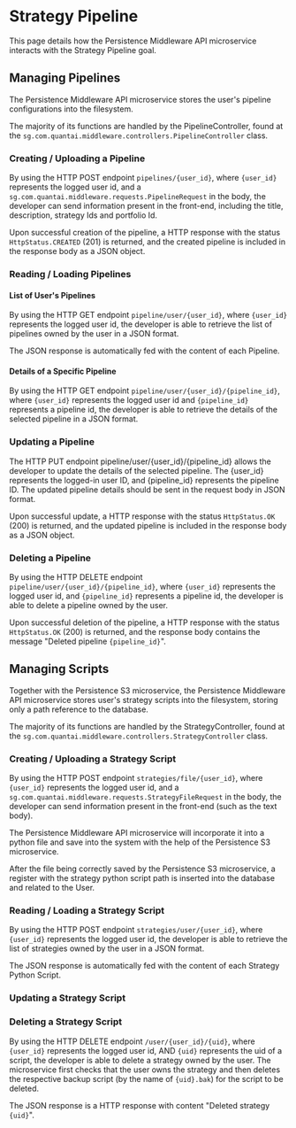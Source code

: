 # Strategy Pipeline

This page details how the Persistence Middleware API microservice interacts with the Strategy Pipeline goal.

## Managing Pipelines
The Persistence Middleware API microservice stores the user's pipeline configurations into the filesystem. 

The majority of its functions are handled by the PipelineController, found at the `sg.com.quantai.middleware.controllers.PipelineController` class.

### Creating / Uploading a Pipeline

By using the HTTP POST endpoint `pipelines/{user_id}`, where `{user_id}` represents the logged user id, and a `sg.com.quantai.middleware.requests.PipelineRequest` in the body, the developer can send information present in the front-end, including the title, description, strategy Ids and portfolio Id.

Upon successful creation of the pipeline, a HTTP response with the status `HttpStatus.CREATED` (201) is returned, and the created pipeline is included in the response body as a JSON object.

### Reading / Loading Pipelines

#### List of User's Pipelines
By using the HTTP GET endpoint `pipeline/user/{user_id}`, where `{user_id}` represents the logged user id, the developer is able to retrieve the list of pipelines owned by the user in a JSON format.

The JSON response is automatically fed with the content of each Pipeline.

#### Details of a Specific Pipeline
By using the HTTP GET endpoint `pipeline/user/{user_id}/{pipeline_id}`, where `{user_id}` represents the logged user id and `{pipeline_id}` represents a pipeline id, the developer is able to retrieve the details of the selected pipeline in a JSON format.

### Updating a Pipeline
The HTTP PUT endpoint pipeline/user/{user_id}/{pipeline_id} allows the developer to update the details of the selected pipeline. The {user_id} represents the logged-in user ID, and {pipeline_id} represents the pipeline ID. The updated pipeline details should be sent in the request body in JSON format. 

Upon successful update, a HTTP response with the status `HttpStatus.OK` (200) is returned, and the updated pipeline is included in the response body as a JSON object.

### Deleting a Pipeline
By using the HTTP DELETE endpoint `pipeline/user/{user_id}/{pipeline_id}`, where `{user_id}` represents the logged user id, and `{pipeline_id}` represents a pipeline id, the developer is able to delete a pipeline owned by the user.

Upon successful deletion of the pipeline, a HTTP response with the status `HttpStatus.OK` (200) is returned, and the response body contains the message "Deleted pipeline `{pipeline_id}`".

## Managing Scripts

Together with the Persistence S3 microservice, the Persistence Middleware API microservice stores user's strategy scripts into the filesystem, storing only a path reference to the database.

The majority of its functions are handled by the StrategyController, found at the `sg.com.quantai.middleware.controllers.StrategyController` class.

### Creating / Uploading a Strategy Script

By using the HTTP POST endpoint `strategies/file/{user_id}`, where `{user_id}` represents the logged user id, and a `sg.com.quantai.middleware.requests.StrategyFileRequest` in the body, the developer can send information present in the front-end (such as the text body).

The Persistence Middleware API microservice will incorporate it into a python file and save into the system with the help of the Persistence S3 microservice.

After the file being correctly saved by the Persistence S3 microservice, a register with the strategy python script path is inserted into the database and related to the User.

### Reading / Loading a Strategy Script

By using the HTTP POST endpoint `strategies/user/{user_id}`, where `{user_id}` represents the logged user id, the developer is able to retrieve the list of strategies owned by the user in a JSON format.

The JSON response is automatically fed with the content of each Strategy Python Script.

### Updating a Strategy Script

### Deleting a Strategy Script

By using the HTTP DELETE endpoint `/user/{user_id}/{uid}`, where `{user_id}` represents the logged user id, AND `{uid}` represents the uid of a script, the developer is able to delete a strategy owned by the user. The microservice first checks that the user owns the strategy and then deletes the respective backup script (by the name of `{uid}.bak`) for the script to be deleted.

The JSON response is a HTTP response with content "Deleted strategy `{uid}`".
